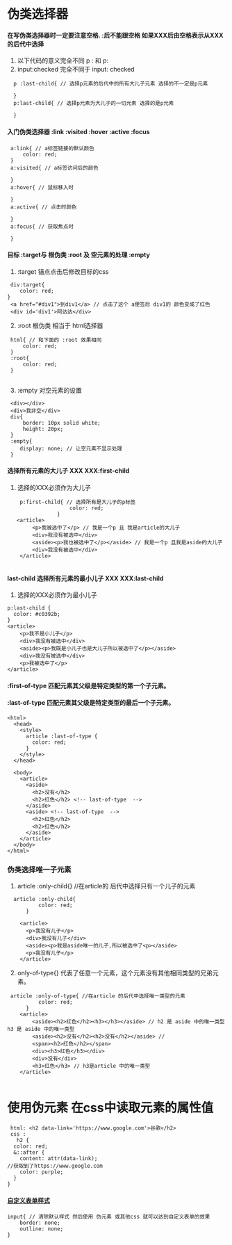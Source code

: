 # 伪类选择器
#### 在写伪类选择器时一定要注意空格. :后不能跟空格 如果XXX后由空格表示从XXX的后代中选择
1. 以下代码的意义完全不同 p : 和 p:
2. input:checked 完全不同于 input: checked
````
  p :last-child{ // 选择p元素的后代中的所有大儿子元素 选择的不一定是p元素
      
  }
  p:last-child{ // 选择p元素为大儿子的一切元素 选择的是p元素
      
  }
````
#### 入门伪类选择器 :link :visited :hover :active :focus
````
 a:link{ // a标签链接的默认颜色
     color: red; 
 }
 a:visited{ // a标签访问后的颜色
     
 }
 a:hover{ // 鼠标移入时
     
 }
 a:active{ // 点击时颜色
     
 }
 a:focus{ // 获取焦点时
     
 }
````
#### 目标 :target与 根伪类 :root 及 空元素的处理 :empty
1. :target 锚点点击后修改目标的css
````
 div:target{
    color: red;
}
 <a href="#div1">到div1</a> // 点击了这个 a便签后 div1的 颜色变成了红色
 <div id='div1'>阿达达</div>
````
2. :root 根伪类 相当于 html选择器
````
 html{ // 和下面的 :root 效果相同
     color: red;
 }
 :root{
     color: red;
 }
 
````
3. :empty 对空元素的设置
````
 <div></div>
 <div>我非空</div>
 div{
     border: 10px solid white;
     height: 20px;
 }
 :empty{
    display: none; // 让空元素不显示处理
 }
````
#### 选择所有元素的大儿子 XXX XXX:first-child
1. 选择的XXX必须作为大儿子
````
    p:first-child{ // 选择所有是大儿子的p标签
                    color: red;
                }
   <article>
        <p>我被选中了</p> // 我是一个p 且 我是article的大儿子
        <div>我没有被选中</div>
        <aside><p>我也被选中了</p></aside> // 我是一个p 且我是aside的大儿子
        <div>我没有被选中</div>
    </article>
  
````
#### last-child 选择所有元素的最小儿子 XXX XXX:last-child
1. 选择的XXX必须作为最小儿子
````
p:last-child {
  color: #c0392b;
}
<article>
    <p>我不是小儿子</p>
    <div>我没有被选中</div>
    <aside><p>我既是小儿子也是大儿子所以被选中了</p></aside>
    <div>我没有被选中</div>
    <p>我被选中了</p>
</article>
````

#### :first-of-type 匹配元素其父级是特定类型的第一个子元素。
#### :last-of-type  匹配元素其父级是特定类型的最后一个子元素。
````
<html>
  <head>
    <style>
      article :last-of-type {
        color: red;
      }
    </style>
  </head>

  <body>
    <article>
      <aside>
        <h2>没有</h2> 
        <h2>红色</h2> <!-- last-of-type  -->
      </aside>
      <aside> <!-- last-of-type  -->
        <h2>红色</h2>
        <h2>红色</h2>
      </aside>
    </article>
  </body>
</html>
````

### 伪类选择唯一子元素
1. article :only-child{} //在article的 后代中选择只有一个儿子的元素
````
  article :only-child{
          color: red;
      }

    <article>
      <p>我没有儿子</p>
      <div>我没有儿子</div>
      <aside><p>我是aside唯一的儿子,所以被选中了<p></aside>
      <p>我没有儿子</p>
    </article>

````
2. only-of-type{} 代表了任意一个元素，这个元素没有其他相同类型的兄弟元素。
````
 article :only-of-type{ //在article 的后代中选择唯一类型的元素
          color: red;
      }
    <article>
        <aside><h2>红色</h2><h3></h3></aside> // h2 是 aside 中的唯一类型 h3 是 aside 中的唯一类型
        <aside><h2>没有</h2><h2>没有</h2></aside> // 
        <span><h2>红色</h2></span>
        <div><h3>红色</h3></div>
        <div>没有</div>
        <h3>红色</h3> // h3是article 中的唯一类型
    </article>
    
````
# 使用伪元素 在css中读取元素的属性值
````
 html: <h2 data-link='https://www.google.com'>谷歌</h2>
 css : 
   h2 {
  color: red;
  &::after {
    content: attr(data-link);
//获取到了https://www.google.com
    color: purple;
  }
}
````
#### [自定义表单样式](https://www.bilibili.com/video/BV1R4411R7Rd?p=10)
```` 
input{ // 清除默认样式 然后使用 伪元素 或其他css 就可以达到自定义表单的效果
    border: none;
    outline: none;
}

````
